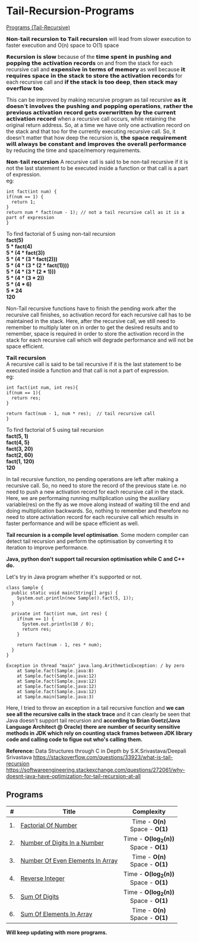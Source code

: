 # Tail-Recursion-Programs

[Programs (Tail-Recursive)](https://github.com/Akshaya-Amar/Tail-Recursion-Programs#programs)

𝗡𝗼𝗻-𝘁𝗮𝗶𝗹 𝗿𝗲𝗰𝘂𝗿𝘀𝗶𝗼𝗻 𝘁𝗼 𝗧𝗮𝗶𝗹 𝗿𝗲𝗰𝘂𝗿𝘀𝗶𝗼𝗻 will lead from slower execution to faster execution and O(n) space to O(1) space

𝗥𝗲𝗰𝘂𝗿𝘀𝗶𝗼𝗻 𝗶𝘀 𝘀𝗹𝗼𝘄 because of the 𝘁𝗶𝗺𝗲 𝘀𝗽𝗲𝗻𝘁 𝗶𝗻 𝗽𝘂𝘀𝗵𝗶𝗻𝗴 𝗮𝗻𝗱 𝗽𝗼𝗽𝗽𝗶𝗻𝗴 𝘁𝗵𝗲 𝗮𝗰𝘁𝗶𝘃𝗮𝘁𝗶𝗼𝗻 𝗿𝗲𝗰𝗼𝗿𝗱𝘀 on and from the stack for each recursive call and 𝗲𝘅𝗽𝗲𝗻𝘀𝗶𝘃𝗲 𝗶𝗻 𝘁𝗲𝗿𝗺𝘀 𝗼𝗳 𝗺𝗲𝗺𝗼𝗿𝘆 as well because 𝗶𝘁 𝗿𝗲𝗾𝘂𝗶𝗿𝗲𝘀 𝘀𝗽𝗮𝗰𝗲 𝗶𝗻 𝘁𝗵𝗲 𝘀𝘁𝗮𝗰𝗸 𝘁𝗼 𝘀𝘁𝗼𝗿𝗲 𝘁𝗵𝗲 𝗮𝗰𝘁𝗶𝘃𝗮𝘁𝗶𝗼𝗻 𝗿𝗲𝗰𝗼𝗿𝗱𝘀 for each recursive call and 𝗶𝗳 𝘁𝗵𝗲 𝘀𝘁𝗮𝗰𝗸 𝗶𝘀 𝘁𝗼𝗼 𝗱𝗲𝗲𝗽, 𝘁𝗵𝗲𝗻 𝘀𝘁𝗮𝗰𝗸 𝗺𝗮𝘆 𝗼𝘃𝗲𝗿𝗳𝗹𝗼𝘄 𝘁𝗼𝗼.

This can be improved by making recursive program as tail recursive 𝗮𝘀 𝗶𝘁 𝗱𝗼𝗲𝘀𝗻'𝘁 𝗶𝗻𝘃𝗼𝗹𝘃𝗲𝘀 𝘁𝗵𝗲 𝗽𝘂𝘀𝗵𝗶𝗻𝗴 𝗮𝗻𝗱 𝗽𝗼𝗽𝗽𝗶𝗻𝗴 𝗼𝗽𝗲𝗿𝗮𝘁𝗶𝗼𝗻𝘀, 𝗿𝗮𝘁𝗵𝗲𝗿 𝘁𝗵𝗲 𝗽𝗿𝗲𝘃𝗶𝗼𝘂𝘀 𝗮𝗰𝘁𝗶𝘃𝗮𝘁𝗶𝗼𝗻 𝗿𝗲𝗰𝗼𝗿𝗱 𝗴𝗲𝘁𝘀 𝗼𝘃𝗲𝗿𝘄𝗿𝗶𝘁𝘁𝗲𝗻 𝗯𝘆 𝘁𝗵𝗲 𝗰𝘂𝗿𝗿𝗲𝗻𝘁 𝗮𝗰𝘁𝗶𝘃𝗮𝘁𝗶𝗼𝗻 𝗿𝗲𝗰𝗼𝗿𝗱 when a recursive call occurs, while retaining the original return address. So, at a time we have only one activation record on the stack and that too for the currently executing recursive call. So, it doesn't matter that how deep the recursion is, 𝘁𝗵𝗲 𝘀𝗽𝗮𝗰𝗲 𝗿𝗲𝗾𝘂𝗶𝗿𝗲𝗺𝗲𝗻𝘁 𝘄𝗶𝗹𝗹 𝗮𝗹𝘄𝗮𝘆𝘀 𝗯𝗲 𝗰𝗼𝗻𝘀𝘁𝗮𝗻𝘁 𝗮𝗻𝗱 𝗶𝗺𝗽𝗿𝗼𝘃𝗲𝘀 𝘁𝗵𝗲 𝗼𝘃𝗲𝗿𝗮𝗹𝗹 𝗽𝗲𝗿𝗳𝗼𝗿𝗺𝗮𝗻𝗰𝗲 by reducing the time and space/memory requirements.

𝗡𝗼𝗻-𝘁𝗮𝗶𝗹 𝗿𝗲𝗰𝘂𝗿𝘀𝗶𝗼𝗻
A recursive call is said to be non-tail recursive if it is not the last statement to be executed inside a function or that call is a part of expression.<br>
eg:
```
int fact(int num) {
if(num == 1) {
  return 1;
}
return num * fact(num - 1); // not a tail recursive call as it is a part of expression
}
```

To find factorial of 5 using non-tail recursion<br>
**fact(5)**<br>
**5 * fact(4)**<br>
**5 * (4 * fact(3))**<br>
**5 * (4 * (3 * fact(2)))**<br>
**5 * (4 * (3 * (2 * fact(1))))**<br>
**5 * (4 * (3 * (2 * 1)))**<br>
**5 * (4 * (3 * 2))**<br>
**5 * (4 * 6)**<br>
**5 * 24**<br>
**120**<br>

Non-Tail recursive functions have to finish the pending work after the recursive call finishes, so activation record for each recursive call has to be maintained in the stack. Here, after the recursive call, we still need to remember to multiply later on in order to get the desired results and to remember, space is required in order to store the activation record in the stack for each recursive call which will degrade performance and will not be space efficient.


𝗧𝗮𝗶𝗹 𝗿𝗲𝗰𝘂𝗿𝘀𝗶𝗼𝗻<br>
A recursive call is said to be tail recursive if it is the last statement to be executed inside a function and that call is not a part of expression.<br>
eg:

```
int fact(int num, int res){
if(num == 1){
  return res;
}

return fact(num - 1, num * res);  // tail recursive call
}
```

To find factorial of 5 using tail recursion<br>
**fact(5, 1)**<br>
**fact(4, 5)**<br>
**fact(3, 20)**<br>
**fact(2, 60)**<br>
**fact(1, 120)**<br>
**120**<br>

In tail recursive function, no pending operations are left after making a recursive call. So, no need to store the record of the previous state i.e. no need to push a new activation record for each recursive call in the stack. Here, we are performaing running multiplication using the auxiliary variable(res) on the fly as we move along instead of waiting till the end and doing multiplication backwards. So, nothing to remember and therefore no need to store activiation record for each recursive call which results in faster performance and will be space efficient as well.


**Tail recursion is a compile level optimisation**. Some modern compiler can detect tail recursion and perform the optimisation by converting it to iteration to improve performance.

**Java, python don't support tail recursion optimisation while C and C++ do.**

Let's try in Java program whether it's supported or not.

```
class Sample {
  public static void main(String[] args) {
    System.out.println(new Sample().fact(5, 1));
  }

  private int fact(int num, int res) {
    if(num == 1) {
      System.out.println(10 / 0);
      return res;
    }

    return fact(num - 1, res * num);
  }
}
```
```
Exception in thread "main" java.lang.ArithmeticException: / by zero
	at Sample.fact(Sample.java:8)
	at Sample.fact(Sample.java:12)
	at Sample.fact(Sample.java:12)
	at Sample.fact(Sample.java:12)
	at Sample.fact(Sample.java:12)
	at Sample.main(Sample.java:3)
```

Here, I tried to throw an exception in a tail recursive function and **we can see all the recursive calls in the stack trace** and it can clearly be seen that Java doesn't support tail recursion and **according to Brian Goetz(Java Language Architect @ Oracle) there are number of security sensitive methods in JDK which rely on counting stack frames between JDK library code and calling code to figue out who's calling them.**

**Reference:**
Data Structures through C in Depth by S.K.Srivastava/Deepali Srivastava
https://stackoverflow.com/questions/33923/what-is-tail-recursion
https://softwareengineering.stackexchange.com/questions/272061/why-doesnt-java-have-optimization-for-tail-recursion-at-all


## Programs
| # | Title | Complexity |
|:---:| ----- | :--------: |
|1.|[Factorial Of Number](./FactorialOfNumber.c) | Time - **O(n)** <br>Space - **O(1)** |
|2.|[Number of Digits In a Number](./NumberOfDigitsInANumber.c) | Time - **O(log<sub>2</sub>(n))** <br>Space - **O(1)** |
|3.|[Number Of Even Elements In Array](./NumberOfEvenElementsInArray.c) | Time - **O(n)** <br>Space - **O(1)** |
|4.|[Reverse Integer](./ReverseInteger.c) | Time - **O(log<sub>2</sub>(n))** <br>Space - **O(1)** |
|5.|[Sum Of Digits](./SumOfDigits.c) | Time - **O(log<sub>2</sub>(n))** <br>Space - **O(1)** |
|6.|[Sum Of Elements In Array](./SumOfElementsInArray.c) | Time - **O(n)** <br>Space - **O(1)** |

**Will keep updating with more programs.**
